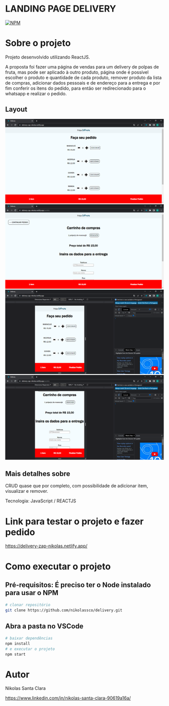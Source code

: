 # LANDING PAGE DELIVERY
[![NPM](https://img.shields.io/npm/l/react)](https://github.com/nikolassco/delivery/blob/main/LICENSE) 

# Sobre o projeto

Projeto desenvolvido utilizando ReactJS. 

A proposta foi fazer uma página de vendas para um delivery de polpas de fruta, mas pode ser aplicado à outro produto, página onde é possível escolher o produto e quantidade de cada produto, remover produto da lista de compras, adicionar dados pessoais e de endereço para a entrega e por fim conferir os itens do pedido, para então ser redirecionado para o whatsapp e realizar o pedido. 

## Layout
![Projeto](https://github.com/nikolassco/asset/blob/main/Delivery%20-%20Google%20Chrome%2022_08_2022%2023_01_08.png)
![Projeto](https://github.com/nikolassco/asset/blob/main/Delivery%20-%20Google%20Chrome%2022_08_2022%2023_01_48.png)
![Projeto](https://github.com/nikolassco/asset/blob/main/Delivery%20-%20Google%20Chrome%2022_08_2022%2023_01_27.png)
![Projeto](https://github.com/nikolassco/asset/blob/main/Delivery%20-%20Google%20Chrome%2022_08_2022%2023_01_40.png)

## Mais detalhes sobre
CRUD quase que por completo, com possibilidade de adicionar item, visualizar e remover.

Tecnologia: JavaScript / REACTJS

# Link para testar o projeto e fazer pedido
https://delivery-zap-nikolas.netlify.app/

# Como executar o projeto

## Pré-requisitos: É preciso ter o Node instalado para usar o NPM

```bash
# clonar repositório
git clone https://github.com/nikolassco/delivery.git
```

## Abra a pasta no VSCode

```bash
# baixar dependências
npm install
# e executar o projeto
npm start
```

# Autor

Nikolas Santa Clara

https://www.linkedin.com/in/nikolas-santa-clara-90619a16a/
